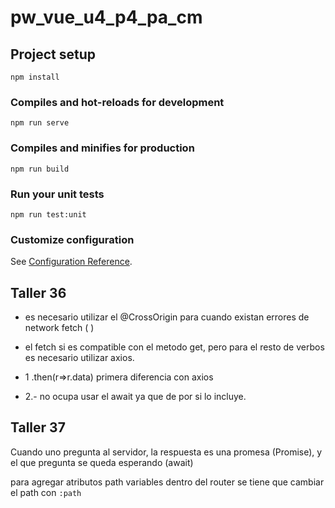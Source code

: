 # pw_vue_u4_p4_pa_cm

## Project setup
```
npm install
```

### Compiles and hot-reloads for development
```
npm run serve
```

### Compiles and minifies for production
```
npm run build
```

### Run your unit tests
```
npm run test:unit
```

### Customize configuration
See [Configuration Reference](https://cli.vuejs.org/config/).


## Taller 36

- es necesario utilizar el @CrossOrigin para cuando existan errores de network fetch ( )
- el fetch si es compatible con el metodo get, pero para el resto de verbos es necesario utilizar axios.

- 1 .then(r=>r.data) primera diferencia con axios
- 2.- no ocupa usar el await ya que de por si lo incluye.

## Taller 37

Cuando uno pregunta al servidor, la respuesta es una promesa (Promise), y el que pregunta se queda esperando (await)

para agregar atributos path variables dentro del router se tiene que cambiar el path con `:path`